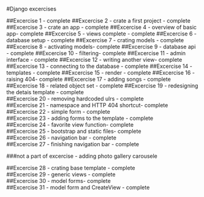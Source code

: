 #Django excercises

##Excercise 1 - complete
##Excercise 2 - crate a first project - complete
##Excercise 3 - crate an app - complete
##Excercise 4 - overview of basic app- complete
##Excercise 5 - views complete - complete
##Excercise 6 - database setup - complete
##Excercise 7 - crating models - complete 
##Excercise 8 - activating models- complete 
##Excercise 9 - database api - complete 
##Excercise 10 - filtering- complete 
##Excercise 11 - admin interface - complete 
##Excercise 12 - writing another view- complete 
##Excercise 13 - connecting to the database - complete 
##Excercise 14 - templates - complete 
##Excercise 15 - render - complete 
##Excercise 16 - raising 404- complete 
##Excercise 17 - adding songs - complete 
##Excercise 18 - related object set - complete
##Excercise 19 - redesigning the detais template - complete  
##Excercise 20 - removing hardcoded ulrs - complete  
##Excercise 21 - namespace and HTTP 404 shortcut- complete  
##Excercise 22 - simple form - complete  
##Excercise 23 - adding forms to the template - complete  
##Excercise 24 - favorite view function- complete  
##Excercise 25 - bootstrap and static files- complete  
##Excercise 26 - navigation bar - complete  
##Excercise 27 - finishing navigation bar - complete  

###not a part of excercise - adding photo gallery carousele

##Excercise 28 - crating base template - complete  
##Excercise 29 - generic views - complete  
##Excercise 30 - model forms- complete  
##Excercise 31 - model form and CreateView - complete  

